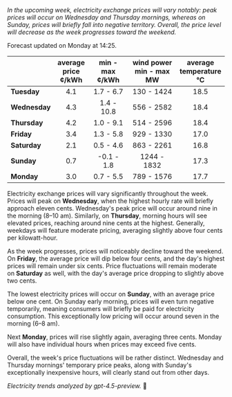*In the upcoming week, electricity exchange prices will vary notably: peak prices will occur on Wednesday and Thursday mornings, whereas on Sunday, prices will briefly fall into negative territory. Overall, the price level will decrease as the week progresses toward the weekend.*

Forecast updated on Monday at 14:25.

|           | average<br>price<br>¢/kWh | min - max<br>¢/kWh | wind power<br>min - max<br>MW | average<br>temperature<br>°C |
|:----------|:-------------------------:|:------------------:|:-----------------------------:|:---------------------------:|
| **Tuesday**   |           4.1           |     1.7 - 6.7      |           130 - 1424          |             18.5            |
| **Wednesday** |           4.3           |     1.4 - 10.8     |           556 - 2582          |             18.4            |
| **Thursday**  |           4.2           |     1.0 - 9.1      |           514 - 2596          |             18.4            |
| **Friday**    |           3.4           |     1.3 - 5.8      |           929 - 1330          |             17.0            |
| **Saturday**  |           2.1           |     0.5 - 4.6      |           863 - 2261          |             16.8            |
| **Sunday**    |           0.7           |    -0.1 - 1.8      |          1244 - 1832          |             17.3            |
| **Monday**    |           3.0           |     0.7 - 5.5      |           789 - 1576          |             17.7            |

Electricity exchange prices will vary significantly throughout the week. Prices will peak on **Wednesday**, when the highest hourly rate will briefly approach eleven cents. Wednesday's peak price will occur around nine in the morning (8–10 am). Similarly, on **Thursday**, morning hours will see elevated prices, reaching around nine cents at the highest. Generally, weekdays will feature moderate pricing, averaging slightly above four cents per kilowatt-hour.

As the week progresses, prices will noticeably decline toward the weekend. On **Friday**, the average price will dip below four cents, and the day's highest prices will remain under six cents. Price fluctuations will remain moderate on **Saturday** as well, with the day's average price dropping to slightly above two cents.

The lowest electricity prices will occur on **Sunday**, with an average price below one cent. On Sunday early morning, prices will even turn negative temporarily, meaning consumers will briefly be paid for electricity consumption. This exceptionally low pricing will occur around seven in the morning (6–8 am).

Next **Monday**, prices will rise slightly again, averaging three cents. Monday will also have individual hours when prices may exceed five cents.

Overall, the week's price fluctuations will be rather distinct. Wednesday and Thursday mornings' temporary price peaks, along with Sunday's exceptionally inexpensive hours, will clearly stand out from other days.

*Electricity trends analyzed by gpt-4.5-preview.* 🔌
